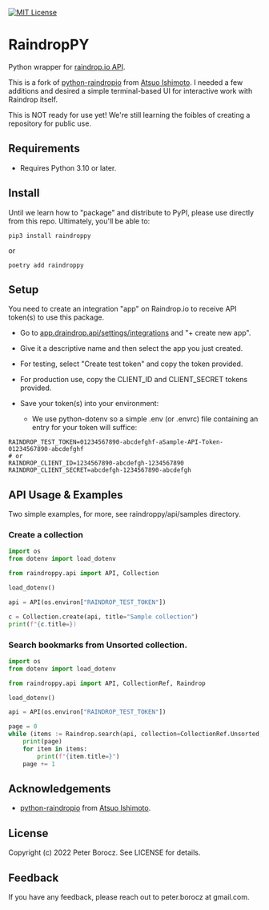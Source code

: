 
[![MIT License](https://img.shields.io/badge/License-MIT-green.svg)](https://choosealicense.com/licenses/mit/)

# RaindropPY

Python wrapper for [raindrop.io API](https://developer.raindrop.io/).

This is a fork of [python-raindropio](https://github.com/atsuoishimoto/python-raindropio) from [Atsuo Ishimoto](https://github.com/atsuoishimoto). I needed a few additions and desired a simple terminal-based UI for interactive work with Raindrop itself.

This is NOT ready for use yet! We're still learning the foibles of creating a repository for public use.

## Requirements

- Requires Python 3.10 or later.


## Install

Until we learn how to "package" and distribute to PyPI, please use directly from this repo. Ultimately, you'll be able to:

```shell
pip3 install raindroppy
```

or 

```shell
poetry add raindroppy
```

## Setup

You need to create an integration "app" on Raindrop.io to receive API token(s) to use this package.

- Go to [app.draindrop.api/settings/integrations](https://app.raindrop.io/settings/integrations) and "+ create new app".

- Give it a descriptive name and then select the app you just created. 

- For testing, select "Create test token" and copy the token provided.

- For production use, copy the CLIENT_ID and CLIENT_SECRET tokens provided.

- Save your token(s) into your environment:

    - We use python-dotenv so a simple .env (or .envrc) file containing an entry for your token will suffice:

```
RAINDROP_TEST_TOKEN=01234567890-abcdefghf-aSample-API-Token-01234567890-abcdefghf
# or
RAINDROP_CLIENT_ID=1234567890-abcdefgh-1234567890
RAINDROP_CLIENT_SECRET=abcdefgh-1234567890-abcdefgh
```

## API Usage & Examples

Two simple examples, for more, see raindroppy/api/samples directory.

### Create a collection

```python
import os
from dotenv import load_dotenv

from raindroppy.api import API, Collection

load_dotenv()

api = API(os.environ["RAINDROP_TEST_TOKEN"])

c = Collection.create(api, title="Sample collection")
print(f"{c.title=})
```

### Search bookmarks from Unsorted collection.

```python
import os
from dotenv import load_dotenv

from raindroppy.api import API, CollectionRef, Raindrop

load_dotenv()

api = API(os.environ["RAINDROP_TEST_TOKEN"])

page = 0
while (items := Raindrop.search(api, collection=CollectionRef.Unsorted, page=page)):
    print(page)
    for item in items:
        print(f"{item.title=}")
    page += 1
```

## Acknowledgements

 - [python-raindropio](https://github.com/atsuoishimoto/python-raindropio) from [Atsuo Ishimoto](https://github.com/atsuoishimoto).


## License

Copyright (c) 2022 Peter Borocz. See LICENSE for details.


## Feedback

If you have any feedback, please reach out to peter.borocz at gmail.com.
